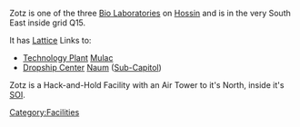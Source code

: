 Zotz is one of the three [Bio Laboratories](/Bio_Laboratory "wikilink")
on [Hossin](/Hossin "wikilink") and is in the very South East inside grid
Q15.

It has [Lattice](/Lattice "wikilink") Links to:

- [Technology Plant](/Technology_Plant "wikilink")
  [Mulac](/Mulac "wikilink")
- [Dropship Center](/Dropship_Center "wikilink")
  [Naum](/Naum "wikilink") ([Sub-Capitol](/Sub-Capitol "wikilink"))

Zotz is a Hack-and-Hold Facility with an Air Tower to it's North, inside
it's [SOI](/SOI "wikilink").

[Category:Facilities](/Category:Facilities "wikilink")
